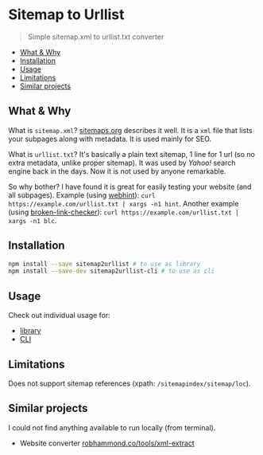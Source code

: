 # Sitemap to Urllist

> Simple sitemap.xml to urllist.txt converter

<!-- toc -->

- [What & Why](#what--why)
- [Installation](#installation)
- [Usage](#usage)
- [Limitations](#limitations)
- [Similar projects](#similar-projects)

<!-- tocstop -->

## What & Why

What is `sitemap.xml`?
[sitemaps.org](https://www.sitemaps.org/protocol.html) describes it well.
It is a `xml` file that lists your subpages along with metadata.
It is used mainly for SEO.

What is `urllist.txt`?
It's basically a plain text sitemap, 1 line for 1 url (so no extra metadata,
unlike proper sitemap).
It was used by *Yahoo!* search engine back in the days.
Now it is not used by anyone remarkable.

So why bother?
I have found it is great for easily testing your website (and all subpages).
Example (using [webhint](https://github.com/webhintio/hint#readme)):
`curl https://example.com/urllist.txt | xargs -n1 hint`.
Another example (using [broken-link-checker](https://github.com/stevenvachon/broken-link-checker#readme)):
`curl https://example.com/urllist.txt | xargs -n1 blc`.

## Installation

```sh
npm install --save sitemap2urllist # to use as library
npm install --save-dev sitemap2urllist-cli # to use as cli
```

## Usage

Check out individual usage for:

- [library](./lib/README.md)
- [CLI](./cli/README.md)

## Limitations

Does not support sitemap references (xpath: `/sitemapindex/sitemap/loc`).

## Similar projects

I could not find anything available to run locally (from terminal).

- Website converter
  [robhammond.co/tools/xml-extract](https://robhammond.co/tools/xml-extract)
